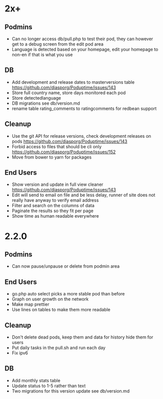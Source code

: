 # 2x+

## Podmins
* Can no longer access db/pull.php to test their pod, they can however get to a debug screen from the edit pod area
* Language is detected based on your homepage, edit your homepage to non-en if that is what you use

## DB
* Add development and release dates to masterversions table https://github.com/diasporg/Poduptime/issues/143
* Store full country name, store days monitored each pod
* Store detectedlanguage 
* DB migrations see db/version.md
* rename table rating_comments to ratingcomments for redbean support

## Cleanup
* Use the git API for release versions, check development releases on pods https://github.com/diasporg/Poduptime/issues/143
* Forbid access to files that should be cli only https://github.com/diasporg/Poduptime/issues/152
* Move from bower to yarn for packages

## End Users
* Show version and update in full view cleaner https://github.com/diasporg/Poduptime/issues/143
* Edit will send to email on file and be less delay, runner of site does not really have anyway to verify email address
* Filter and search on the columns of data
* Paginate the results so they fit per page
* Show time as human readable everywhere

# 2.2.0

## Podmins
* Can now pause/unpause or delete from podmin area

## End Users
* go.php auto select picks a more stable pod than before
* Graph on user growth on the network
* Make map prettier
* Use lines on tables to make them more readable

## Cleanup
* Don't delete dead pods, keep them and data for history hide them for users
* Put daily tasks in the pull.sh and run each day
* Fix ipv6

## DB
* Add monthly stats table
* Update status to 1-5 rather than text
* Two migrations for this version update see db/version.md
